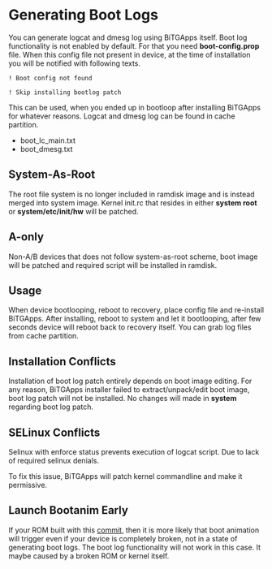 # Generating Boot Logs

You can generate logcat and dmesg log using BiTGApps itself. Boot log functionality is not enabled by default. For that you need **boot-config.prop** file.
When this config file not present in device, at the time of installation you will be notified with following texts.

```! Boot config not found```

```! Skip installing bootlog patch```

This can be used, when you ended up in bootloop after installing BiTGApps for whatever reasons. Logcat and dmesg log can be found in cache partition.

* boot_lc_main.txt
* boot_dmesg.txt

## System-As-Root

The root file system is no longer included in ramdisk image and is instead merged into system image.
Kernel init.rc that resides in either **system root** or **system/etc/init/hw** will be patched.

## A-only

Non-A/B devices that does not follow system-as-root scheme, boot image will be patched and required script will be installed in ramdisk.

## Usage

When device bootlooping, reboot to recovery, place config file and re-install BiTGApps. After installing, reboot to system and let it bootlooping,
after few seconds device will reboot back to recovery itself. You can grab log files from cache partition.

## Installation Conflicts

Installation of boot log patch entirely depends on boot image editing. For any reason, BiTGApps installer failed to extract/unpack/edit boot image, boot log patch will not be installed.
No changes will made in **system** regarding boot log patch.

## SELinux Conflicts

Selinux with enforce status prevents execution of logcat script. Due to lack of required selinux denials.

To fix this issue, BiTGApps will patch kernel commandline and make it permissive.

## Launch Bootanim Early
If your ROM built with this [commit](https://github.com/sm6150-dev/android_device_xiaomi_sm6150-common/commit/d64878a85353175b3fe9a14effded9408abeb5a1), then it is more likely that
boot animation will trigger even if your device is completely broken, not in a state of generating boot logs. The boot log functionality will not work in this case.
It maybe caused by a broken ROM or kernel itself.
